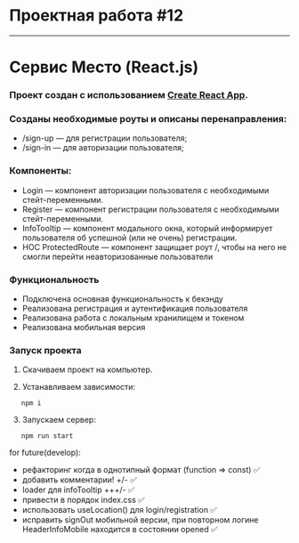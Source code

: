 # Проектная работа #12
___
# Сервис Место (React.js)

### Проект создан с использованием [Create React App](https://github.com/facebook/create-react-app).

### Созданы необходимые роуты и описаны перенаправления:
- /sign-up — для регистрации пользователя;
- /sign-in — для авторизации пользователя;

### Компоненты:
- Login — компонент авторизации пользователя с необходимыми стейт-переменными.
- Register — компонент регистрации пользователя с необходимыми стейт-переменными.
- InfoTooltip — компонент модального окна, который информирует пользователя об успешной (или не очень) регистрации.
- HOC ProtectedRoute — компонент защищает роут /, чтобы на него не смогли перейти неавторизованные пользователи

### Функциональность
- Подключена основная функциональность к бекэнду
- Реализована регистрация и аутентификация пользователя
- Реализована работа с локальным хранилищем и токеном
- Реализована мобильная версия

### Запуск проекта

1. Скачиваем проект на компьютер.

2. Устанавливаем зависимости:

```console
   npm i
```

3. Запускаем сервер:

```console
   npm run start
```

for future(develop):
- рефакторинг когда в однотипный формат (function => const) ✅
- добавить комментарии! +/- ✅
- loader для infoTooltip +++/- ✅
- привести в порядок index.css ✅
- использовать useLocation() для login/registration ✅
- исправить signOut мобильной версии, при повторном логине HeaderInfoMobile находится в состоянии opened ✅ 
